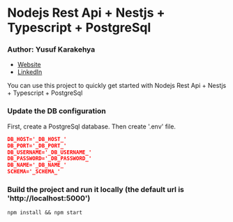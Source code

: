 Nodejs Rest Api + Nestjs + Typescript + PostgreSql
===================================================

### Author: Yusuf Karakehya
* [Website](https://karakehya.com/)
* [LinkedIn](https://www.linkedin.com/in/yusuf-karakehya/)

You can use this project to quickly get started with Nodejs Rest Api + Nestjs + Typescript + PostgreSql

### Update the DB configuration
First, create a PostgreSql database. Then create '.env' file.

```json
DB_HOST='_DB_HOST_'
DB_PORT='_DB_PORT_'
DB_USERNAME='_DB_USERNAME_'
DB_PASSWORD='_DB_PASSWORD_'
DB_NAME='_DB_NAME_'
SCHEMA='_SCHEMA_'
```

### Build the project and run it locally (the default url is 'http://localhost:5000')

```npm install && npm start```
